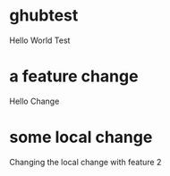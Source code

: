 # ghubtest
Hello World Test

# a feature change
Hello Change


# some local change
Changing the local change with feature 2